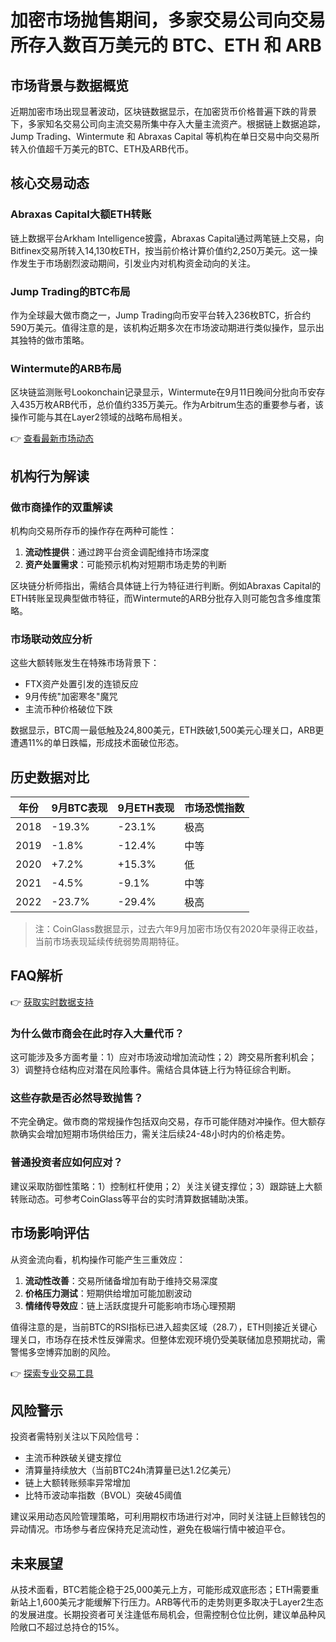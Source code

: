 # 加密市场抛售期间，多家交易公司向交易所存入数百万美元的 BTC、ETH 和 ARB

## 市场背景与数据概览
近期加密市场出现显著波动，区块链数据显示，在加密货币价格普遍下跌的背景下，多家知名交易公司向主流交易所集中存入大量主流资产。根据链上数据追踪，Jump Trading、Wintermute 和 Abraxas Capital 等机构在单日交易中向交易所转入价值超千万美元的BTC、ETH及ARB代币。

## 核心交易动态
### Abraxas Capital大额ETH转账
链上数据平台Arkham Intelligence披露，Abraxas Capital通过两笔链上交易，向Bitfinex交易所转入14,130枚ETH，按当前价格计算价值约2,250万美元。这一操作发生于市场剧烈波动期间，引发业内对机构资金动向的关注。

### Jump Trading的BTC布局
作为全球最大做市商之一，Jump Trading向币安平台转入236枚BTC，折合约590万美元。值得注意的是，该机构近期多次在市场波动期进行类似操作，显示出其独特的做市策略。

### Wintermute的ARB布局
区块链监测账号Lookonchain记录显示，Wintermute在9月11日晚间分批向币安存入435万枚ARB代币，总价值约335万美元。作为Arbitrum生态的重要参与者，该操作可能与其在Layer2领域的战略布局相关。

👉 [查看最新市场动态](https://bit.ly/okx_welcome)

## 机构行为解读
### 做市商操作的双重解读
机构向交易所存币的操作存在两种可能性：
1. **流动性提供**：通过跨平台资金调配维持市场深度
2. **资产处置需求**：可能预示机构对短期市场走势的判断

区块链分析师指出，需结合具体链上行为特征进行判断。例如Abraxas Capital的ETH转账呈现典型做市特征，而Wintermute的ARB分批存入则可能包含多维度策略。

### 市场联动效应分析
这些大额转账发生在特殊市场背景下：
- FTX资产处置引发的连锁反应
- 9月传统"加密寒冬"魔咒
- 主流币种价格破位下跌

数据显示，BTC周一最低触及24,800美元，ETH跌破1,500美元心理关口，ARB更遭遇11%的单日跌幅，形成技术面破位形态。

## 历史数据对比
| 年份 | 9月BTC表现 | 9月ETH表现 | 市场恐慌指数 |
|------|------------|------------|--------------|
| 2018 | -19.3%     | -23.1%     | 极高         |
| 2019 | -1.8%      | -12.4%     | 中等         |
| 2020 | +7.2%      | +15.3%     | 低           |
| 2021 | -4.5%      | -9.1%      | 中等         |
| 2022 | -23.7%     | -29.4%     | 极高         |

> 注：CoinGlass数据显示，过去六年9月加密市场仅有2020年录得正收益，当前市场表现延续传统弱势周期特征。

## FAQ解析
👉 [获取实时数据支持](https://bit.ly/okx_welcome)

### 为什么做市商会在此时存入大量代币？
这可能涉及多方面考量：1）应对市场波动增加流动性；2）跨交易所套利机会；3）调整持仓结构应对潜在风险事件。需结合具体链上行为特征综合判断。

### 这些存款是否必然导致抛售？
不完全确定。做市商的常规操作包括双向交易，存币可能伴随对冲操作。但大额存款确实会增加短期市场供给压力，需关注后续24-48小时内的价格走势。

### 普通投资者应如何应对？
建议采取防御性策略：1）控制杠杆使用；2）关注关键支撑位；3）跟踪链上大额转账动态。可参考CoinGlass等平台的实时清算数据辅助决策。

## 市场影响评估
从资金流向看，机构操作可能产生三重效应：
1. **流动性改善**：交易所储备增加有助于维持交易深度
2. **价格压力测试**：短期供给增加可能加剧波动
3. **情绪传导效应**：链上活跃度提升可能影响市场心理预期

值得注意的是，当前BTC的RSI指标已进入超卖区域（28.7），ETH则接近关键心理关口，市场存在技术性反弹需求。但整体宏观环境仍受美联储加息预期扰动，需警惕多空博弈加剧的风险。

👉 [探索专业交易工具](https://bit.ly/okx_welcome)

## 风险警示
投资者需特别关注以下风险信号：
- 主流币种跌破关键支撑位
- 清算量持续放大（当前BTC24h清算量已达1.2亿美元）
- 链上大额转账频率异常增加
- 比特币波动率指数（BVOL）突破45阈值

建议采用动态风险管理策略，可利用期权市场进行对冲，同时关注链上巨鲸钱包的异动情况。市场参与者应保持充足流动性，避免在极端行情中被迫平仓。

## 未来展望
从技术面看，BTC若能企稳于25,000美元上方，可能形成双底形态；ETH需要重新站上1,600美元才能缓解下行压力。ARB等代币的走势则更多取决于Layer2生态的发展进度。长期投资者可关注逢低布局机会，但需控制仓位比例，建议单品种风险敞口不超过总持仓的15%。